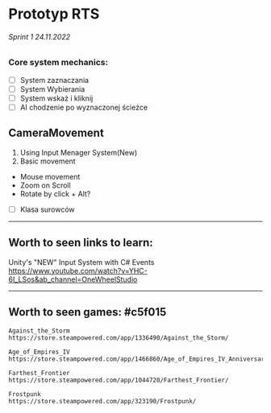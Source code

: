 # Prototyp RTS

###### Sprint 1 24.11.2022

### Core system mechanics:

- [ ] System zaznaczania
- [ ] System Wybierania
- [ ] System wskaż i kliknij
- [ ] AI chodzenie po wyznaczonej ścieżce

## CameraMovement
1. Using Input Menager System(New)
2. Basic movement
  - Mouse movement
  - Zoom on Scroll
  - Rotate by click + Alt?




- [ ] Klasa surowców



___
## Worth to seen links to learn:
Unity's "NEW" Input System with C# Events
https://www.youtube.com/watch?v=YHC-6I_LSos&ab_channel=OneWheelStudio




___
## Worth to seen games: #c5f015
```
Against_the_Storm 
https://store.steampowered.com/app/1336490/Against_the_Storm/

Age_of_Empires_IV
https://store.steampowered.com/app/1466860/Age_of_Empires_IV_Anniversary_Edition/

Farthest_Frontier
https://store.steampowered.com/app/1044720/Farthest_Frontier/

Frostpunk
https://store.steampowered.com/app/323190/Frostpunk/

```
